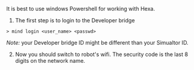 It is best to use windows Powershell for working with Hexa.

1. The first step is to login to the Developer bridge

```shell
> mind login <user_name> <passwd>
```

*Note:* your Developer bridge ID might be different than your Simualtor ID.

2. Now you should switch to robot's wifi. The security code is the last 8 digits on the network name.
